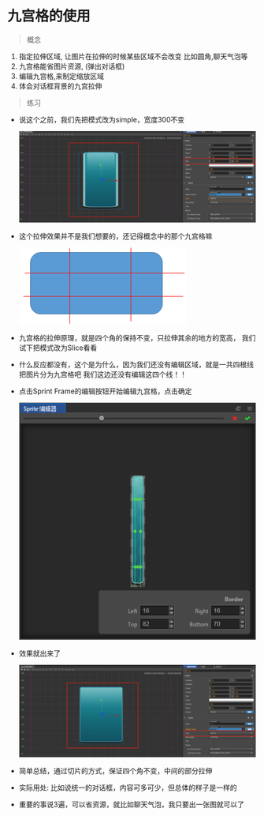 # 九宫格的使用
> 概念
1. 指定拉伸区域, 让图片在拉伸的时候某些区域不会改变
    比如圆角,聊天气泡等
2. 九宫格能省图片资源, (弹出对话框)
3. 编辑九宫格,来制定缩放区域
4. 体会对话框背景的九宫拉伸

> 练习

* 说这个之前，我们先把模式改为simple，宽度300不变

    ![](./images/Slice模式前的玩耍.jpg)
    
* 这个拉伸效果并不是我们想要的，还记得概念中的那个九宫格嘛

    ![](./images/图片模式-九宫格.jpg)
    
* 九宫格的拉伸原理，就是四个角的保持不变，只拉伸其余的地方的宽高，
    我们试下把模式改为Slice看看  
    
* 什么反应都没有，这个是为什么，因为我们还没有编辑区域，就是一共四根线把图片分为九宫格吧
    我们这边还没有编辑这四个线！！
    
* 点击Sprint Frame的编辑按钮开始编辑九宫格，点击确定
    
    ![](./images/编辑后画出我们要的9宫格.jpg)
        
* 效果就出来了
    
    ![](./images/Slice的效果.jpg)
    
* 简单总结，通过切片的方式，保证四个角不变，中间的部分拉伸  

* 实际用处: 比如说统一的对话框，内容可多可少，但总体的样子是一样的 

* 重要的事说3遍，可以省资源，就比如聊天气泡，我只要出一张图就可以了